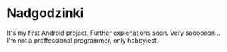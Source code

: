 # Nadgodzinki

It's my first Android project. Further explenations soon. Very soooooon... I'm not a proffessional programmer, only hobbyiest.
